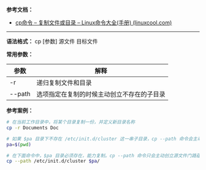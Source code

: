 **参考文档：**

- [cp命令 – 复制文件或目录 – Linux命令大全(手册) (linuxcool.com)](https://www.linuxcool.com/cp)

---

**语法格式：** cp [参数] 源文件 目标文件

**常用参数：**

| 参数 | 解释                 |
| ------ | ---------------------- |
| -r   | 递归复制文件和目录<br /> |
| --path   | 选项指定在复制的时候主动创立不存在的子目录<br /> |

**参考案例：**

```sh
# 在当前工作目录中，将某个目录复制一份，并定义新目录名称
cp -r Documents Doc  

# 如果 $pa 目录下不存在 /etc/init.d/cluster 这一串子目录，cp --path 命令会主动创立 /etc/init.d/cluster 这一串子目录，而后把文件复制到对应的子目录下。
pa=$(pwd)

# 在下面命令中，$pa 目录必须存在，能力复制。cp --path 命令只会主动创立源文件门路蕴含的子目录，不会主动创立所给的目标目录。
cp --path /etc/init.d/cluster $pa/
```
